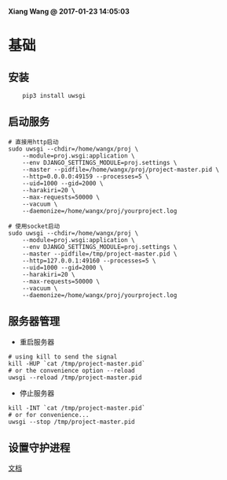 **Xiang Wang @ 2017-01-23 14:05:03**


# 基础
## 安装
```
    pip3 install uwsgi
```

## 启动服务

```
# 直接用http启动
sudo uwsgi --chdir=/home/wangx/proj \
    --module=proj.wsgi:application \
    --env DJANGO_SETTINGS_MODULE=proj.settings \
    --master --pidfile=/home/wangx/proj/project-master.pid \
    --http=0.0.0.0:49159 --processes=5 \
    --uid=1000 --gid=2000 \
    --harakiri=20 \
    --max-requests=50000 \
    --vacuum \
    --daemonize=/home/wangx/proj/yourproject.log

# 使用socket启动
sudo uwsgi --chdir=/home/wangx/proj \
    --module=proj.wsgi:application \
    --env DJANGO_SETTINGS_MODULE=proj.settings \
    --master --pidfile=/tmp/project-master.pid \
    --http=127.0.0.1:49160 --processes=5 \
    --uid=1000 --gid=2000 \
    --harakiri=20 \
    --max-requests=50000 \
    --vacuum \
    --daemonize=/home/wangx/proj/yourproject.log
```

## 服务器管理
* 重启服务器
```
# using kill to send the signal
kill -HUP `cat /tmp/project-master.pid`
# or the convenience option --reload
uwsgi --reload /tmp/project-master.pid
```

* 停止服务器
```
kill -INT `cat /tmp/project-master.pid`
# or for convenience...
uwsgi --stop /tmp/project-master.pid
```


## 设置守护进程
[文档](http://uwsgi-docs.readthedocs.io/en/latest/Systemd.html)

